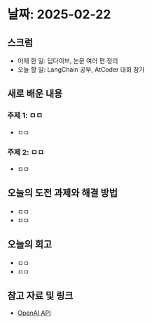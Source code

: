 # 날짜: 2025-02-22

## 스크럼
- 어제 한 일: 딥다이브, 논문 여러 편 정리
- 오늘 할 일: LangChain 공부, AtCoder 대회 참가

## 새로 배운 내용
### 주제 1: ㅁㅁ
- ㅁㅁ

### 주제 2: ㅁㅁ
- ㅁㅁ

## 오늘의 도전 과제와 해결 방법
- ㅁㅁ
- ㅁㅁ

## 오늘의 회고
- ㅁㅁ
- ㅁㅁ

## 참고 자료 및 링크
- [OpenAI API](https://platform.openai.com/docs/overview)
